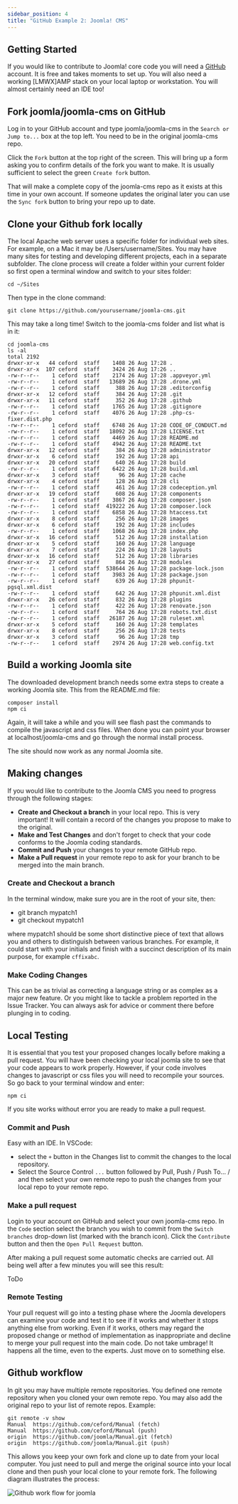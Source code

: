 ```yaml
---
sidebar_position: 4
title: "GitHub Example 2: Joomla! CMS"
---
```


## Getting Started

If you would like to contribute to Joomla! core code you will need a [GitHub](https://github.com/) account. It is free and takes moments to set up. You will also need a working [LMWX]AMP stack on your local laptop or workstation. You will almost certainly need an IDE too! 

## Fork joomla/joomla-cms on GitHub

Log in to your GitHub account and type joomla/joomla-cms in the `Search or Jump to...` box at the top left. You need to be in the original joomla-cms repo.

Click the `Fork` button at the top right of the screen. This will bring up a form asking you to confirm details of the fork you want to make. It is usually sufficient to select the green `Create fork` button.

That will make a complete copy of the joomla-cms repo as it exists at this time in your own account. If someone updates the original later you can use the `Sync fork` button to bring your repo up to date.

## Clone your Github fork locally

The local Apache web server uses a specific folder for individual web sites. For example, on a Mac it may be /Users/username/Sites. You may have many sites for testing and developing different projects, each in a separate subfolder. The clone process will create a folder within your current folder so first open a terminal window and switch to your sites folder:

```
cd ~/Sites
```

Then type in the clone command:

```
git clone https://github.com/yourusername/joomla-cms.git
```

This may take a long time! Switch to the joomla-cms folder and list what is in it:

```
cd joomla-cms
ls -al
total 2192
drwxr-xr-x   44 ceford  staff    1408 26 Aug 17:28 .
drwxr-xr-x  107 ceford  staff    3424 26 Aug 17:26 ..
-rw-r--r--    1 ceford  staff    2174 26 Aug 17:28 .appveyor.yml
-rw-r--r--    1 ceford  staff   13689 26 Aug 17:28 .drone.yml
-rw-r--r--    1 ceford  staff     388 26 Aug 17:28 .editorconfig
drwxr-xr-x   12 ceford  staff     384 26 Aug 17:28 .git
drwxr-xr-x   11 ceford  staff     352 26 Aug 17:28 .github
-rw-r--r--    1 ceford  staff    1765 26 Aug 17:28 .gitignore
-rw-r--r--    1 ceford  staff    4076 26 Aug 17:28 .php-cs-fixer.dist.php
-rw-r--r--    1 ceford  staff    6748 26 Aug 17:28 CODE_OF_CONDUCT.md
-rw-r--r--    1 ceford  staff   18092 26 Aug 17:28 LICENSE.txt
-rw-r--r--    1 ceford  staff    4469 26 Aug 17:28 README.md
-rw-r--r--    1 ceford  staff    4942 26 Aug 17:28 README.txt
drwxr-xr-x   12 ceford  staff     384 26 Aug 17:28 administrator
drwxr-xr-x    6 ceford  staff     192 26 Aug 17:28 api
drwxr-xr-x   20 ceford  staff     640 26 Aug 17:28 build
-rw-r--r--    1 ceford  staff    6422 26 Aug 17:28 build.xml
drwxr-xr-x    3 ceford  staff      96 26 Aug 17:28 cache
drwxr-xr-x    4 ceford  staff     128 26 Aug 17:28 cli
-rw-r--r--    1 ceford  staff     461 26 Aug 17:28 codeception.yml
drwxr-xr-x   19 ceford  staff     608 26 Aug 17:28 components
-rw-r--r--    1 ceford  staff    3867 26 Aug 17:28 composer.json
-rw-r--r--    1 ceford  staff  419222 26 Aug 17:28 composer.lock
-rw-r--r--    1 ceford  staff    6858 26 Aug 17:28 htaccess.txt
drwxr-xr-x    8 ceford  staff     256 26 Aug 17:28 images
drwxr-xr-x    6 ceford  staff     192 26 Aug 17:28 includes
-rw-r--r--    1 ceford  staff    1068 26 Aug 17:28 index.php
drwxr-xr-x   16 ceford  staff     512 26 Aug 17:28 installation
drwxr-xr-x    5 ceford  staff     160 26 Aug 17:28 language
drwxr-xr-x    7 ceford  staff     224 26 Aug 17:28 layouts
drwxr-xr-x   16 ceford  staff     512 26 Aug 17:28 libraries
drwxr-xr-x   27 ceford  staff     864 26 Aug 17:28 modules
-rw-r--r--    1 ceford  staff  538644 26 Aug 17:28 package-lock.json
-rw-r--r--    1 ceford  staff    3983 26 Aug 17:28 package.json
-rw-r--r--    1 ceford  staff     639 26 Aug 17:28 phpunit-pgsql.xml.dist
-rw-r--r--    1 ceford  staff     642 26 Aug 17:28 phpunit.xml.dist
drwxr-xr-x   26 ceford  staff     832 26 Aug 17:28 plugins
-rw-r--r--    1 ceford  staff     422 26 Aug 17:28 renovate.json
-rw-r--r--    1 ceford  staff     764 26 Aug 17:28 robots.txt.dist
-rw-r--r--    1 ceford  staff   26187 26 Aug 17:28 ruleset.xml
drwxr-xr-x    5 ceford  staff     160 26 Aug 17:28 templates
drwxr-xr-x    8 ceford  staff     256 26 Aug 17:28 tests
drwxr-xr-x    3 ceford  staff      96 26 Aug 17:28 tmp
-rw-r--r--    1 ceford  staff    2974 26 Aug 17:28 web.config.txt
```

## Build a working Joomla site

The downloaded development branch needs some extra steps to create a working Joomla site. This from the README.md file:

```
composer install
npm ci
```

Again, it will take a while and you will see flash past the commands to compile the javascript and css files. When done you can point your browser at localhost/joomla-cms and go through the normal install process.

The site should now work as any normal Joomla site.

## Making changes

If you would like to contribute to the Joomla CMS you need to progress through the following stages:

- **Create and Checkout a branch** in your local repo. This is very important! It will contain a record of the changes you propose to make to the original.
- **Make and Test Changes** and don't forget to check that your code conforms to the Joomla coding standards.
- **Commit and Push** your changes to your remote GitHub repo.
- **Make a Pull request** in your remote repo to ask for your branch to be merged into the main branch.

### Create and Checkout a branch

In the terminal window, make sure you are in the root of your site, then:

* git branch mypatch1
* git checkout mypatch1

where mypatch1 should be some short distinctive piece of text that allows you and others to distinguish between various branches. For example, it could start with your initials and finish with a succinct description of its main purpose, for example `cffixabc`.

### Make Coding Changes

This can be as trivial as correcting a language string or as complex as a major new feature. Or you might like to tackle a problem reported in the Issue Tracker. You can always ask for advice or comment there before plunging in to coding.

## Local Testing

It is essential that you test your proposed changes locally before making a pull request. You will have been checking your local joomla site to see that your code appears to work properly. However, if your code involves changes to javascript or css files you will need to recompile your sources. So go back to your terminal window and enter:

```
npm ci
```
If you site works without error you are ready to make a pull request.

### Commit and Push

Easy with an IDE. In VSCode:
- select the `+` button in the Changes list to commit the changes to the local repository. 
- Select the Source Control `...` button followed by Pull, Push / Push To... / and then select your own remote repo to push the changes from your local repo to your remote repo.

### Make a pull request

Login to your account on GitHub and select your own joomla-cms repo. In the `Code` section select the branch you wish to commit from the `Switch branches` drop-down list (marked with the branch icon). Click the `Contribute` button and then the `Open Pull Request` button.

After making a pull request some automatic checks are carried out. All being well after a few minutes you will see this result:

ToDo

### Remote Testing

Your pull request will go into a testing phase where the Joomla developers can examine your code and test it to see if it works and whether it stops anything else from working. Even if it works, others may regard the proposed change or method of implementation as inappropriate and decline to merge your pull request into the main code. Do not take umbrage! It happens all the time, even to the experts. Just move on to something else.

## Github workflow

In git you may have multiple remote repositories. You defined one remote repository when you cloned your own remote repo. You may also add the original repo to your list of remote repos. Example:

```
git remote -v show
Manual	https://github.com/ceford/Manual (fetch)
Manual	https://github.com/ceford/Manual (push)
origin	https://github.com/joomla/Manual.git (fetch)
origin	https://github.com/joomla/Manual.git (push)
```

This allows you keep your own fork and clone up to date from your local computer. You just need to pull and merge the original source into your local clone and then push your local clone to your remote fork. The following diagram illustrates the process:

![Github work flow for joomla](_assets/github-workflow-for-joomla.png)
